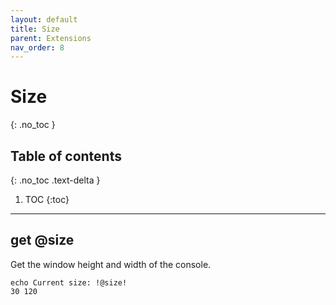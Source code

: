```yaml
---
layout: default
title: Size
parent: Extensions
nav_order: 8
---
```


# Size
{: .no_toc }

## Table of contents
{: .no_toc .text-delta }

1. TOC
{:toc}

---

## get @size
Get the window height and width of the console.

```batch
echo Current size: !@size!
30 120
```

